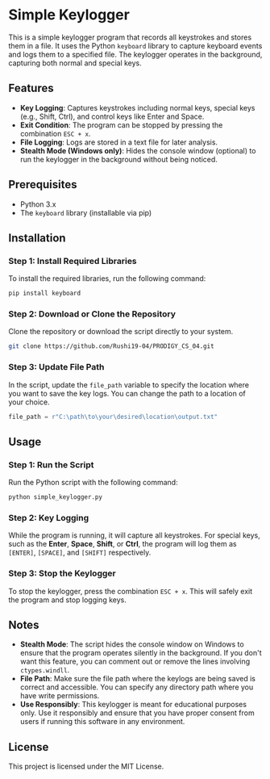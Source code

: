 # Simple Keylogger
This is a simple keylogger program that records all keystrokes and stores them in a file. It uses the Python `keyboard` library to capture keyboard events and logs them to a specified file. The keylogger operates in the background, capturing both normal and special keys.

## Features
- **Key Logging**: Captures keystrokes including normal keys, special keys (e.g., Shift, Ctrl), and control keys like Enter and Space.
- **Exit Condition**: The program can be stopped by pressing the combination `ESC + x`.
- **File Logging**: Logs are stored in a text file for later analysis.
- **Stealth Mode (Windows only)**: Hides the console window (optional) to run the keylogger in the background without being noticed.

## Prerequisites
- Python 3.x
- The `keyboard` library (installable via pip)

## Installation
### Step 1: Install Required Libraries

To install the required libraries, run the following command:

```bash
pip install keyboard
```

### Step 2: Download or Clone the Repository

Clone the repository or download the script directly to your system.

```bash
git clone https://github.com/Rushi19-04/PRODIGY_CS_04.git
```

### Step 3: Update File Path

In the script, update the `file_path` variable to specify the location where you want to save the key logs. You can change the path to a location of your choice.

```python
file_path = r"C:\path\to\your\desired\location\output.txt"
```

## Usage

### Step 1: Run the Script
Run the Python script with the following command:

```bash
python simple_keylogger.py
```

### Step 2: Key Logging
While the program is running, it will capture all keystrokes. For special keys, such as the **Enter**, **Space**, **Shift**, or **Ctrl**, the program will log them as `[ENTER]`, `[SPACE]`, and `[SHIFT]` respectively.

### Step 3: Stop the Keylogger
To stop the keylogger, press the combination `ESC + x`. This will safely exit the program and stop logging keys.

## Notes
- **Stealth Mode**: The script hides the console window on Windows to ensure that the program operates silently in the background. If you don't want this feature, you can comment out or remove the lines involving `ctypes.windll`.
- **File Path**: Make sure the file path where the keylogs are being saved is correct and accessible. You can specify any directory path where you have write permissions.
- **Use Responsibly**: This keylogger is meant for educational purposes only. Use it responsibly and ensure that you have proper consent from users if running this software in any environment.

## License
This project is licensed under the MIT License.

